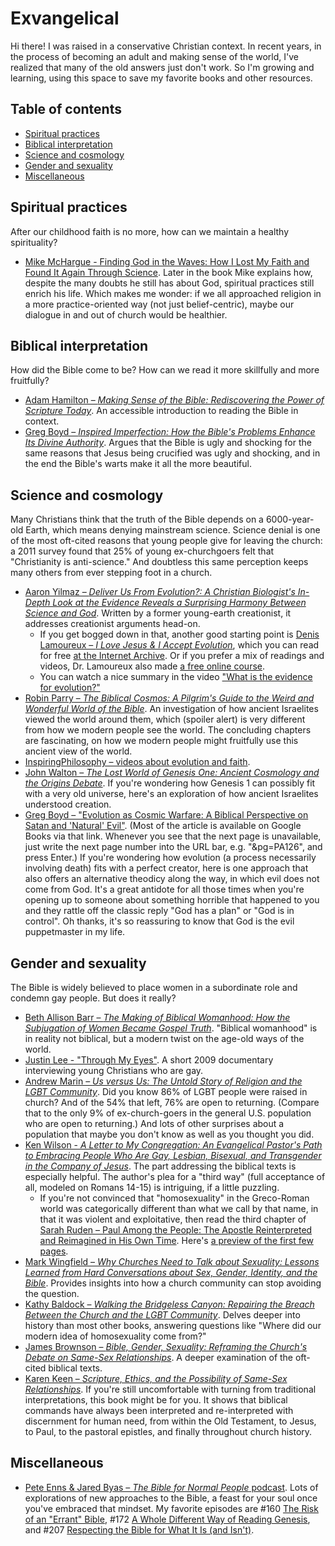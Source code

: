 <!-- omit in toc -->
# Exvangelical

Hi there! I was raised in a conservative Christian context. In recent years, in the process of becoming an adult and making sense of the world, I've realized that many of the old answers just don't work. So I'm growing and learning, using this space to save my favorite books and other resources.

<!-- omit in toc -->
## Table of contents
- [Spiritual practices](#spiritual-practices)
- [Biblical interpretation](#biblical-interpretation)
- [Science and cosmology](#science-and-cosmology)
- [Gender and sexuality](#gender-and-sexuality)
- [Miscellaneous](#miscellaneous)

## Spiritual practices

After our childhood faith is no more, how can we maintain a healthy spirituality?

- [Mike McHargue - Finding God in the Waves: How I Lost My Faith and Found It Again Through Science](https://www.goodreads.com/book/show/28363993). Later in the book Mike explains how, despite the many doubts he still has about God, spiritual practices still enrich his life. Which makes me wonder: if we all approached religion in a more practice-oriented way (not just belief-centric), maybe our dialogue in and out of church would be healthier.

## Biblical interpretation

How did the Bible come to be? How can we read it more skillfully and more fruitfully?

- [Adam Hamilton – *Making Sense of the Bible: Rediscovering the Power of Scripture Today*](https://www.goodreads.com/book/show/20820158). An accessible introduction to reading the Bible in context.
- [Greg Boyd – *Inspired Imperfection: How the Bible's Problems Enhance Its Divine Authority*](https://www.goodreads.com/book/isbn?isbn=B07NSGG3MK). Argues that the Bible is ugly and shocking for the same reasons that Jesus being crucified was ugly and shocking, and in the end the Bible's warts make it all the more beautiful.

## Science and cosmology

Many Christians think that the truth of the Bible depends on a 6000-year-old Earth, which means denying mainstream science. Science denial is one of the most oft-cited reasons that young people give for leaving the church: a 2011 survey found that 25% of young ex-churchgoers felt that "Christianity is anti-science." And doubtless this same perception keeps many others from ever stepping foot in a church.

- [Aaron Yilmaz – *Deliver Us From Evolution?: A Christian Biologist's In-Depth Look at the Evidence Reveals a Surprising Harmony Between Science and God*](https://www.goodreads.com/book/isbn?isbn=B071CXGXM2). Written by a former young-earth creationist, it addresses creationist arguments head-on.
  - If you get bogged down in that, another good starting point is [Denis Lamoureux – *I Love Jesus & I Accept Evolution*](https://www.goodreads.com/book/show/6553824-i-love-jesus-i-accept-evolution), which you can read for free [at the Internet Archive](https://archive.org/details/ilovejesusiaccep0000lamo). Or if you prefer a mix of readings and videos, Dr. Lamoureux also made [a free online course](https://www.coursera.org/learn/science-and-religion-101).
  - You can watch a nice summary in the video ["What is the evidence for evolution?"](https://youtu.be/lIEoO5KdPvg)
- [Robin Parry – *The Biblical Cosmos: A Pilgrim's Guide to the Weird and Wonderful World of the Bible*](https://www.goodreads.com/book/isbn?isbn=B00SU6CG1W). An investigation of how ancient Israelites viewed the world around them, which (spoiler alert) is very different from how we modern people see the world. The concluding chapters are fascinating, on how we modern people might fruitfully use this ancient view of the world.
- [InspiringPhilosophy – videos about evolution and faith](https://inspiringphilosophy.org/evolution-and-genesis).
- [John Walton – *The Lost World of Genesis One: Ancient Cosmology and the Origins Debate*](https://www.goodreads.com/book/isbn?isbn=B003VM8QK0). If you're wondering how Genesis 1 can possibly fit with a very old universe, here's an exploration of how ancient Israelites understood creation.
- [Greg Boyd – "Evolution as Cosmic Warfare: A Biblical Perspective on Satan and 'Natural' Evil"](https://www.google.com/books/edition/Creation_Made_Free/gwpMAwAAQBAJ?hl=en&gbpv=1&pg=PA125). (Most of the article is available on Google Books via that link. Whenever you see that the next page is unavailable, just write the next page number into the URL bar, e.g. "&pg=PA126", and press Enter.) If you're wondering how evolution (a process necessarily involving death) fits with a perfect creator, here is one approach that also offers an alternative theodicy along the way, in which evil does not come from God. It's a great antidote for all those times when you're opening up to someone about something horrible that happened to you and they rattle off the classic reply "God has a plan" or "God is in control". Oh thanks, it's so reassuring to know that God is the evil puppetmaster in my life.

## Gender and sexuality

The Bible is widely believed to place women in a subordinate role and condemn gay people. But does it really?

- [Beth Allison Barr – *The Making of Biblical Womanhood: How the Subjugation of Women Became Gospel Truth*](https://www.goodreads.com/book/show/54233271). "Biblical womanhood" is in reality not biblical, but a modern twist on the age-old ways of the world.
- [Justin Lee - "Through My Eyes"](https://youtu.be/EVswuw3bJns). A short 2009 documentary interviewing young Christians who are gay.
- [Andrew Marin – *Us versus Us: The Untold Story of Religion and the LGBT Community*](https://www.goodreads.com/book/show/28084898). Did you know 86% of LGBT people were raised in church? And of the 54% that left, 76% are open to returning. (Compare that to the only 9% of ex-church-goers in the general U.S. population who are open to returning.) And lots of other surprises about a population that maybe you don't know as well as you thought you did.
- [Ken Wilson - *A Letter to My Congregation: An Evangelical Pastor's Path to Embracing People Who Are Gay, Lesbian, Bisexual, and Transgender in the Company of Jesus*](https://www.goodreads.com/book/show/20750953). The part addressing the biblical texts is especially helpful. The author's plea for a "third way" (full acceptance of all, modeled on Romans 14-15) is intriguing, if a little puzzling.
  - If you're not convinced that "homosexuality" in the Greco-Roman world was categorically different than what we call by that name, in that it was violent and exploitative, then read the third chapter of [Sarah Ruden – Paul Among the People: The Apostle Reinterpreted and Reimagined in His Own Time](https://www.goodreads.com/book/show/7738312). Here's [a preview of the first few pages](https://www.google.com/books/edition/Paul_Among_the_People/ibjVCQAAQBAJ?gbpv=1&pg=PA45).
- [Mark Wingfield – *Why Churches Need to Talk about Sexuality: Lessons Learned from Hard Conversations about Sex, Gender, Identity, and the Bible*](https://www.goodreads.com/book/show/49053913). Provides insights into how a church community can stop avoiding the question.
- [Kathy Baldock – *Walking the Bridgeless Canyon: Repairing the Breach Between the Church and the LGBT Community*](https://www.goodreads.com/book/show/23367214). Delves deeper into history than most other books, answering questions like "Where did our modern idea of homosexuality come from?"
- [James Brownson – *Bible, Gender, Sexuality: Reframing the Church's Debate on Same-Sex Relationships*](https://www.goodreads.com/book/isbn?isbn=B00CA6CMLW). A deeper examination of the oft-cited biblical texts.
- [Karen Keen – *Scripture, Ethics, and the Possibility of Same-Sex Relationships*](https://www.goodreads.com/book/isbn?isbn=B08MJZQ7JN). If you're still uncomfortable with turning from traditional interpretations, this book might be for you. It shows that biblical commands have always been interpreted and re-interpreted with discernment for human need, from within the Old Testament, to Jesus, to Paul, to the pastoral epistles, and finally throughout church history.

## Miscellaneous

- [Pete Enns & Jared Byas – *The Bible for Normal People* podcast](https://peteenns.com/podcast). Lots of explorations of new approaches to the Bible, a feast for your soul once you've embraced that mindset. My favorite episodes are #160 [The Risk of an "Errant" Bible](https://peteenns.com/episode-160-the-risk-of-an-errant-bible/), #172 [A Whole Different Way of Reading Genesis](https://peteenns.com/episode-172-pete-enns-a-whole-different-way-of-reading-genesis/), and #207 [Respecting the Bible for What It Is (and Isn't)](https://peteenns.com/episode-207-pete-enns-jared-byas-respecting-the-bible-for-what-it-is-and-isnt/).
